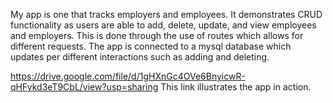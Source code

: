 My app is one that tracks employers and employees. It demonstrates CRUD functionality as users
are able to add, delete, update, and view employees and employers. This is done through the use
of routes which allows for different requests. The app is connected to a mysql database which
updates per different interactions such as adding and deleting.

https://drive.google.com/file/d/1gHXnGc4OVe6BnyicwR-qHFykd3eT9CbL/view?usp=sharing
This link illustrates the app in action.
